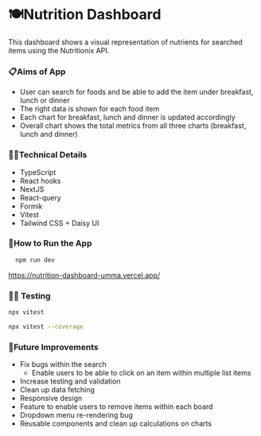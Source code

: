 # 🍽️Nutrition Dashboard

This dashboard shows a visual representation of nutrients for searched items using the Nutritionix API.

### 📋Aims of App

- User can search for foods and be able to add the item under breakfast, lunch or dinner
- The right data is shown for each food item
- Each chart for breakfast, lunch and dinner is updated accordingly
- Overall chart shows the total metrics from all three charts (breakfast, lunch and dinner)

### 👩‍💻Technical Details

- TypeScript
- React hooks
- NextJS
- React-query
- Formik
- Vitest
- Tailwind CSS + Daisy UI

### 🔧How to Run the App

```bash
  npm run dev
```

https://nutrition-dashboard-umma.vercel.app/

### 🕵️‍♀️ Testing

```bash
npx vitest

npx vitest --coverage
```

### 💭Future Improvements

- Fix bugs within the search
  - Enable users to be able to click on an item within multiple list items
- Increase testing and validation
- Clean up data fetching
- Responsive design
- Feature to enable users to remove items within each board
- Dropdown menu re-rendering bug
- Reusable components and clean up calculations on charts
